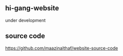 ## hi-gang-website
under development 
## source code
https://github.com/maazinalthaf/website-source-code
